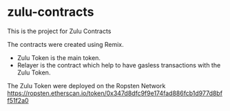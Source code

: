 # zulu-contracts
This is the project for Zulu Contracts

The contracts were created using Remix.

- Zulu Token is the main token.
- Relayer is the contract which help to have gasless transactions with the Zulu Token.


The Zulu Token were deployed on the Ropsten Network
https://ropsten.etherscan.io/token/0x347d8dfc9f9e174fad886fcb1d977d8bff51f2a0